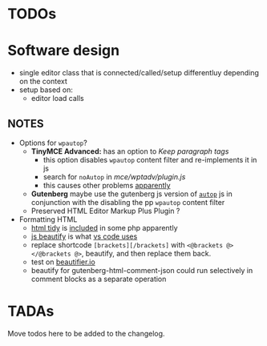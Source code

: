 # TODOs


# Software design
- single editor class that is connected/called/setup differentluy depending on the context
- setup based on:
	- editor load calls


## NOTES
- Options for `wpautop`?
	- __TinyMCE Advanced:__ has an option to _Keep paragraph tags_
		- this option disables `wpautop` content filter and re-implements it in js
		- search for `noAutop` in _mce/wptadv/plugin.js_
		- this causes other problems [apparently](https://wordpress.org/support/topic/plugin-tinymce-advanced-stop-removing-the-ltpgt-and-ltbr-gt-tags-cant-add-html-comments/#topic-1449977-replies)
	- __Gutenberg__ maybe use the gutenberg js version of [`autop`](https://wordpress.org/gutenberg/handbook/designers-developers/developers/packages/packages-autop/) js in conjunction with the disabling the pp `wpautop` content filter
	- Preserved HTML Editor Markup Plus Plugin ?
- Formatting HTML
	- [html tidy](http://www.html-tidy.org/) is [included](http://php.net/manual/en/tidy.examples.basic.php) in some php apparently
	- [js beautify](https://github.com/beautify-web/js-beautify) is what [vs code uses](https://code.visualstudio.com/docs/languages/html#_formatting)
	- replace shortcode `[brackets][/brackets]` with `<@brackets @></@brackets @>`, beautify, and then replace them back.
	- test on [beautifier.io](https://beautifier.io/)
	- beautify for gutenberg-html-comment-json could run selectively in comment blocks as a separate operation

# TADAs
Move todos here to be added to the changelog.
